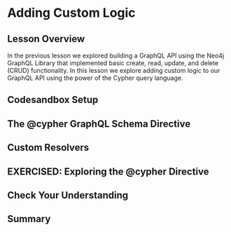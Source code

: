 # Adding Custom Logic

## Lesson Overview

In the previous lesson we explored building a GraphQL API using the Neo4j GraphQL Library that implemented basic create, read, update, and delete (CRUD) functionality. In this lesson we explore adding custom logic to our GraphQL API using the power of the Cypher query language.

## Codesandbox Setup

## The @cypher GraphQL Schema Directive

## Custom Resolvers

## EXERCISED: Exploring the @cypher Directive

## Check Your Understanding

## Summary
